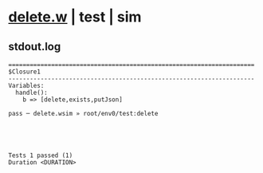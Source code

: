 # [delete.w](../../../../../../examples/tests/sdk_tests/bucket/delete.w) | test | sim

## stdout.log
```log
=====================================================================
$Closure1
---------------------------------------------------------------------
Variables:
  handle():
    b => [delete,exists,putJson]

pass ─ delete.wsim » root/env0/test:delete
 




Tests 1 passed (1) 
Duration <DURATION>

```

